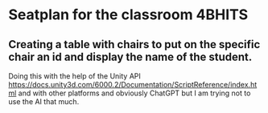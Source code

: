 # Seatplan for the classroom 4BHITS

## Creating a table with chairs to put on the specific chair an id and display the name of the student.
 
Doing this with the help of the Unity API https://docs.unity3d.com/6000.2/Documentation/ScriptReference/index.html 
and with other platforms and obviously ChatGPT but I am trying not to use the AI that much. 

